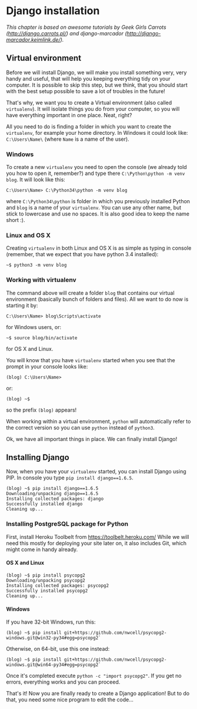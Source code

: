 # Django installation

*This chapter is based on awesome tutorials by Geek Girls Carrots (http://django.carrots.pl/) and django-marcador (http://django-marcador.keimlink.de/).*

## Virtual environment

Before we will install Django, we will make you install something very, very handy and useful, that will help you keeping everything tidy on your computer. It is possible to skip this step, but we think, that you should start with the best setup possible to save a lot of troubles in the future!

That's why, we want you to create a Virtual environment (also called `virtualenv`). It will isolate things you do from your computer, so you will have everything important in one place. Neat, right?

All you need to do is finding a folder in which you want to create the `virtualenv`, for example your home directory. In Windows it could look like: `C:\Users\Name\` (where `Name` is a name of the user).

### Windows

To create a new `virtualenv` you need to open the console (we already told you how to open it, remember?) and type there `C:\Python\python -m venv blog`. It will look like this:

    C:\Users\Name> C:\Python34\python -m venv blog

where `C:\Python34\python` is folder in which you previously installed Python and `blog` is a name of your `virtualenv`. You can use any other name, but stick to lowercase and use no spaces. It is also good idea to keep the name short :).

### Linux and OS X

Creating `virtualenv` in both Linux and OS X is as simple as typing in console (remember, that we expect that you have python 3.4 installed):

    ~$ python3 -m venv blog

### Working with virtualenv

The command above will create a folder `blog` that contains our virtual environment (basically bunch of folders and files). All we want to do now is starting it by:

    C:\Users\Name> blog\Scripts\activate

for Windows users, or:

    ~$ source blog/bin/activate

for OS X and Linux.

You will know that you have `virtualenv` started when you see that the prompt in your console looks like:

    (blog) C:\Users\Name>

or:

    (blog) ~$

so the prefix `(blog)` appears!

When working within a virtual environment, `python` will automatically refer to the correct version so you can use `python` instead of `python3`.

Ok, we have all important things in place. We can finally install Django!

## Installing Django

Now, when you have your `virtualenv` started, you can install Django using PIP. In console you type `pip install django==1.6.5`.

    (blog) ~$ pip install django==1.6.5
    Downloading/unpacking django==1.6.5
    Installing collected packages: django
    Successfully installed django
    Cleaning up...

### Installing PostgreSQL package for Python
First, install Heroku Toolbelt from https://toolbelt.heroku.com/ While we will need this mostly for deploying your site later on, it also includes Git, which might come in handy already.

#### OS X and Linux
    (blog) ~$ pip install psycopg2
    Downloading/unpacking psycopg2
    Installing collected packages: psycopg2
    Successfully installed psycopg2
    Cleaning up...

#### Windows
If you have 32-bit Windows, run this:

    (blog) ~$ pip install git+https://github.com/nwcell/psycopg2-windows.git@win32-py34#egg=psycopg2`

Otherwise, on 64-bit, use this one instead:

    (blog) ~$ pip install git+https://github.com/nwcell/psycopg2-windows.git@win64-py34#egg=psycopg2`

Once it's completed execute `python -c "import psycopg2"`. If you get no errors, everything works and you can proceed.

That's it! Now you are finally ready to create a Django application! But to do that, you need some nice program to edit the code...
